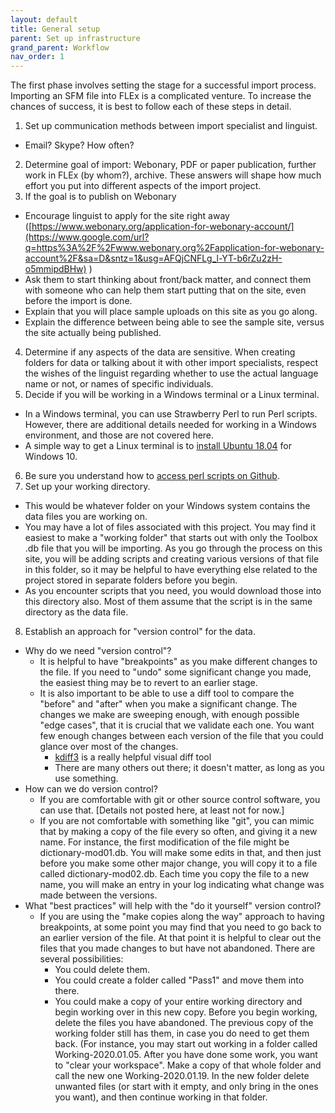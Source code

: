 ```yaml
---
layout: default
title: General setup
parent: Set up infrastructure
grand_parent: Workflow
nav_order: 1
---
```


The first phase involves setting the stage for a successful import process. Importing an SFM file into FLEx is a complicated venture. To increase the chances of success, it is best to follow each of these steps in detail.

1. Set up communication methods between import specialist and linguist.
  - Email?  Skype?  How often?
2. Determine goal of import: Webonary, PDF or paper publication, further work in FLEx (by whom?), archive.  These answers will shape how much effort you put into different aspects of the import project.
3. If the goal is to publish on Webonary
  - Encourage linguist to apply for the site right away ([https://www.webonary.org/application-for-webonary-account/](https://www.google.com/url?q=https%3A%2F%2Fwww.webonary.org%2Fapplication-for-webonary-account%2F&sa=D&sntz=1&usg=AFQjCNFLg_l-YT-b6rZu2zH-o5mmipdBHw) )
  - Ask them to start thinking about front/back matter, and connect them with someone who can help them start putting that on the site, even before the import is done.
  - Explain that you will place sample uploads on this site as you go along.
  - Explain the difference between being able to see the sample site, versus the site actually being published.
4. Determine if any aspects of the data are sensitive.  When creating folders for data or talking about it with other import specialists, respect the wishes of the linguist regarding whether to use the actual language name or not, or names of specific individuals.
5. Decide if you will be working in a Windows terminal or a Linux terminal.
  - In a Windows terminal, you can use Strawberry Perl to run Perl scripts.  However, there are additional details needed for working in a Windows environment, and those are not covered here.
  - A simple way to get a Linux terminal is to [install Ubuntu 18.04](https://sites.google.com/sil.org/importing-sfm-to-flex/workflow/1-set-up-infrastructure/b-set-up-a-linux-terminal?authuser=0) for Windows 10.
6. Be sure you understand how to [access perl scripts on Github](https://sites.google.com/sil.org/importing-sfm-to-flex/workflow/1-set-up-infrastructure/c-how-to-download-perl-scripts-from-github?authuser=0).
7. Set up your working directory.  
  - This would be whatever folder on your Windows system contains the data files you are working on.
  - You may have a lot of files associated with this project.  You may find it easiest to make a "working folder" that starts out with only the Toolbox .db file that you will be importing.  As you go through the process on this site, you will be adding scripts and creating various versions of that file in this folder, so it may be helpful to have everything else related to the project stored in separate folders before you begin.
  - As you encounter scripts that you need, you would download those into this directory also.  Most of them assume that the script is in the same directory as the data file.
8. Establish an approach for "version control" for the data.
  - Why do we need "version control"?
    - It is helpful to have "breakpoints" as you make different changes to the file.  If you need to "undo" some significant change you made, the easiest thing may be to revert to an earlier stage.
    - It is also important to be able to use a diff tool to compare the "before" and "after" when you make a significant change.  The changes we make are sweeping enough, with enough possible "edge cases", that it is crucial that we validate each one.  You want few enough changes between each version of the file that you could glance over most of the changes.
      - [kdiff3](https://www.google.com/url?q=https%3A%2F%2Fsourceforge.net%2Fprojects%2Fkdiff3%2Ffiles%2F&sa=D&sntz=1&usg=AFQjCNElk951FMD4g4BmZjCn3I9rwFS_Rw) is a really helpful visual diff tool
      - There are many others out there; it doesn't matter, as long as you use something.
  - How can we do version control?
    - If you are comfortable with git or other source control software, you can use that.  [Details not posted here, at least not for now.]
    - If you are not comfortable with something like "git", you can mimic that by making a copy of the file every so often, and giving it a new name.  For instance, the first modification of the file might be dictionary-mod01.db.  You will make some edits in that, and then just before you make some other major change, you will copy it to a file called dictionary-mod02.db.  Each time you copy the file to a new name, you will make an entry in your log indicating what change was made between the versions.
  - What "best practices" will help with the "do it yourself" version control?
    - If you are using the "make copies along the way" approach to having breakpoints, at some point you may find that you need to go back to an earlier version of the file.  At that point it is helpful to clear out the files that you made changes to but have not abandoned.  There are several possibilities:
      - You could delete them.
      - You could create a folder called "Pass1" and move them into there.
      - You could make a copy of your entire working directory and begin working over in this new copy.  Before you begin working, delete the files you have abandoned.  The previous copy of the working folder still has them, in case you do need to get them back.  (For instance, you may start out working in a folder called Working-2020.01.05.  After you have done some work, you want to "clear your workspace".  Make a copy of that whole folder and call the new one Working-2020.01.19.  In the new folder delete unwanted files (or start with it empty, and only bring in the ones you want), and then continue working in that folder.
